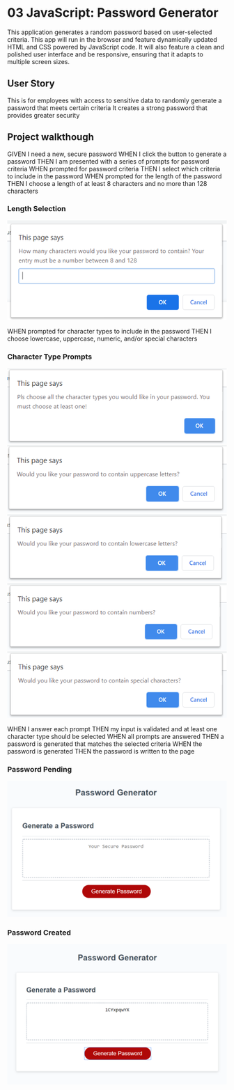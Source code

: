 # 03 JavaScript: Password Generator
This application generates a random password based on user-selected criteria. This app will run in the browser and feature dynamically updated HTML and CSS powered by JavaScript code. It will also feature a clean and polished user interface and be responsive, ensuring that it adapts to multiple screen sizes.

## User Story


This is for employees with access to sensitive data
to randomly generate a password that meets certain criteria
It creates a strong password that provides greater security


## Project walkthough


GIVEN I need a new, secure password
WHEN I click the button to generate a password
THEN I am presented with a series of prompts for password criteria
WHEN prompted for password criteria
THEN I select which criteria to include in the password
WHEN prompted for the length of the password
THEN I choose a length of at least 8 characters and no more than 128 characters
### Length Selection
![](2020-02-10-19-39-56.png)  

WHEN prompted for character types to include in the password
THEN I choose lowercase, uppercase, numeric, and/or special characters
### Character Type Prompts
![](2020-02-10-19-40-28.png)
![](2020-02-10-19-40-43.png)
![](2020-02-10-19-41-10.png)
![](2020-02-10-19-41-30.png)
![](2020-02-10-19-41-50.png)  

WHEN I answer each prompt
THEN my input is validated and at least one character type should be selected
WHEN all prompts are answered
THEN a password is generated that matches the selected criteria
WHEN the password is generated
THEN the password is written to the page
### Password Pending
![](2020-02-10-19-42-24.png)
### Password Created
![](2020-02-10-19-42-43.png)



